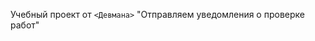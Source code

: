 Учебный проект от <code><Девмана>[]("https://dvmn.org/)</code> "Отправляем уведомления о проверке работ"
